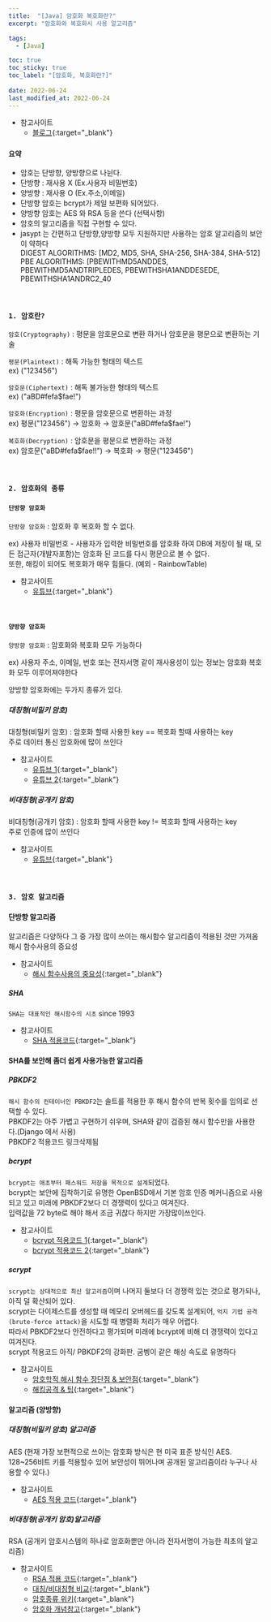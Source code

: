 ```yaml
---
title:  "[Java] 암호화 복호화란?"
excerpt: "암호화와 복호화시 사용 알고리즘"

tags:
  - [Java]

toc: true
toc_sticky: true
toc_label: "[암호화, 복호화란?]"
 
date: 2022-06-24
last_modified_at: 2022-06-24
---
```



- 참고사이트
  - [블로그](https://sieunlim.tistory.com/16){:target="_blank"}

### ``요약 ``

- 암호는 단방향, 양방향으로 나뉜다.
- 단방향 : 재사용 X (Ex.사용자 비밀번호) 
- 양방향 : 재사용 O (Ex.주소,이메일)
- 단방향 암호는 bcrypt가 제일 보편화 되어있다.
- 양방향 암호는 AES 와 RSA 등을 쓴다 (선택사항)
- 암호의 알고리즘을 직접 구현할 수 있다.
- jasypt 는 간편하고 단방향,양방향 모두 지원하지만 사용하는 암호 알고리즘의 보안이 약하다 <br>
DIGEST ALGORITHMS: [MD2, MD5, SHA, SHA-256, SHA-384, SHA-512] <br>
PBE ALGORITHMS: [PBEWITHMD5ANDDES, PBEWITHMD5ANDTRIPLEDES, PBEWITHSHA1ANDDESEDE, PBEWITHSHA1ANDRC2_40


<br>

### ``1. 암호란? ``

`암호(Cryptography)` : 평문을 암호문으로 변환 하거나 암호문을 평문으로 변환하는 기술

`평문(Plaintext)` : 해독 가능한 형태의 텍스트 <br>
ex) ("123456")

`암호문(Ciphertext)` : 해독 불가능한 형태의 텍스트 <br>
ex) ("aBD#fefa$fae!") 

`암호화(Encryption)` : 평문을 암호문으로 변환하는 과정 <br>
ex) 평문("123456") → 암호화 → 암호문("aBD#fefa$fae!")

`복호화(Decryption)` : 암호문을 평문으로 변환하는 과정 <br>
ex) 암호문("aBD#fefa$fae!!") → 복호화 → 평문("123456")


<br>

### ``2. 암호화의 종류 ``

#### `단방향 암호화` 

`단방향 암호화` : 암호화 후 복호화 할 수 없다.

ex) 사용자 비밀번호 - 사용자가 입력한 비밀번호를 암호화 하여 DB에 저장이 될 때, 모든 접근자(개발자포함)는 암호화 된 코드를 다시 평문으로 볼 수 없다. <br>
또한, 해킹이 되어도 복호화가 매우 힘들다. (예외 - RainbowTable) 

- 참고사이트
  - [유튜브](https://www.youtube.com/watch?v=TeIVhioUAXs){:target="_blank"}

<br>

#### `양방향 암호화`

`양방향 암호화` : 암호화와 복호화 모두 가능하다

ex) 사용자 주소, 이메일, 번호 또는 전자서명 같이 재사용성이 있는 정보는 암호화 복호화 모두 이루어져야한다

양방향 암호화에는 두가지 종류가 있다.

##### 대칭형(비밀키 암호) 

대칭형(비밀키 암호) : 암호화 할때 사용한 key == 복호화 할때 사용하는 key <br>
주로 데이터 통신 암호화에 많이 쓰인다 <br>

- 참고사이트 
  - [유튜브 1](https://www.youtube.com/watch?v=cs69fRxAzTQ){:target="_blank"}
  - [유튜브 2](https://www.youtube.com/watch?v=at9dA1Q4-M8){:target="_blank"}

##### 비대칭형(공개키 암호)

비대칭형(공개키 암호) : 암호화 할때 사용한 key != 복호화 할때 사용하는 key <br>
주로 인증에 많이 쓰인다 <br>

- 참고사이트 
  - [유튜브](https://www.youtube.com/watch?v=Qc1OqFv8b5Y){:target="_blank"}

<br>

### ``3. 암호 알고리즘 ``

#### 단방향 알고리즘
알고리즘은 다양하다 그 중 가장 많이 쓰이는 해시함수 알고리즘이 적용된 것만 가져옴
해시 함수사용의 중요성 

- 참고사이트 
  - [해시 함수사용의 중요성](http://ppss.kr/archives/16823){:target="_blank"}

##### SHA

`SHA는 대표적인 해시함수의 시초` since 1993 <br>

- 참고사이트
  - [SHA 적용코드](http://blog.kindler.io/java-encrypt/){:target="_blank"}


#### SHA를 보안해 좀더 쉽게 사용가능한 알고리즘 <br>

##### PBKDF2 

`해시 함수의 컨테이너인 PBKDF2`는 솔트를 적용한 후 해시 함수의 반복 횟수를 임의로 선택할 수 있다. <br>
PBKDF2는 아주 가볍고 구현하기 쉬우며, SHA와 같이 검증된 해시 함수만을 사용한다.(Django 에서 사용) <br>
PBKDF2 적용코드 링크삭제됨 <br>

##### bcrypt 

`bcrypt는 애초부터 패스워드 저장을 목적으로 설계`되었다. <br>
bcrypt는 보안에 집착하기로 유명한 OpenBSD에서 기본 암호 인증 메커니즘으로 사용되고 있고   미래에 PBKDF2보다 더 경쟁력이 있다고 여겨진다. <br>
입력값을 72 byte로 해야 해서 조금 귀찮다 하지만 가장많이쓰인다. <br>

- 참고사이트
  - [bcrypt 적용코드 1](http://vip00112.tistory.com/39){:target="_blank"}
  - [bcrypt 적용코드 2](http://kingle1024.tistory.com/11){:target="_blank"}

##### scrypt 
`scrypt는 상대적으로 최신 알고리즘`이며 나머지 둘보다 더 경쟁력 있는 것으로 평가되나, 아직 덜 확산되어 있다. <br>
scrypt는 다이제스트를 생성할 때 메모리 오버헤드를 갖도록 설계되어, `억지 기법 공격(brute-force attack)`을 시도할 때 병렬화 처리가 매우 어렵다. <br>
따라서 PBKDF2보다 안전하다고 평가되며 미래에 bcrypt에 비해 더 경쟁력이 있다고 여겨진다. <br>
scrypt 적용코드 아직/ PBKDF2의 강화판. 굼벵이 같은 해싱 속도로 유명하다 <br>

- 참고사이트 
  - [암호학적 해시 함수 장단점 & 보안점](http://d2.naver.com/helloworld/318732){:target="_blank"}
  - [해킹공격 & 팁](http://www.codeok.net/%ED%8C%A8%EC%8A%A4%EC%9B%8C%EB%93%9C%20%EB%B3%B4%EC%95%88%EC%9D%98%20%EA%B8%B0%EC%88%A0){:target="_blank"} <br>

#### 알고리즘 (양방향)

##### 대칭형(비밀키 암호) 알고리즘
AES (현재 가장 보편적으로 쓰이는 암호화 방식은 현 미국 표준 방식인 AES. <br> 128~256비트 키를 적용할수 있어 보안성이 뛰어나며 공개된 알고리즘이라 누구나 사용할 수 있다.) <br>

- 참고사이트 
  - [AES 적용 코드](http://blog.kindler.io/java-encrypt/){:target="_blank"}

##### 비대칭형(공개키 암호)알고리즘
RSA (공개키 암호시스템의 하나로 암호화뿐만 아니라 전자서명이 가능한 최초의 알고리즘) <br>

- 참고사이트
  - [RSA 적용 코드](https://www.holaxprogramming.com/2017/06/12/encryption-with-rsa/){:target="_blank"}
  - [대칭/비대칭형 비교](https://sungjk.github.io/2016/09/30/Security.html){:target="_blank"}
  - [암호종류 위키](https://namu.wiki/w/%EC%95%94%ED%98%B8%20%EC%95%8C%EA%B3%A0%EB%A6%AC%EC%A6%98){:target="_blank"}
  - [암호화 개념참고](http://blog.kindler.io/java-encrypt/){:target="_blank"}

